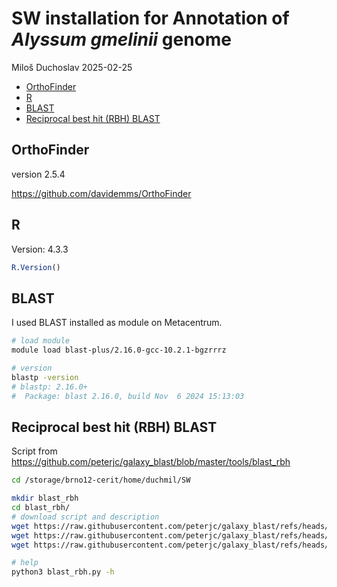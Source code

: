 SW installation for Annotation of *Alyssum gmelinii* genome
================
Miloš Duchoslav
2025-02-25

- [OrthoFinder](#orthofinder)
- [R](#r)
- [BLAST](#blast)
- [Reciprocal best hit (RBH) BLAST](#reciprocal-best-hit-rbh-blast)

## OrthoFinder

version 2.5.4

<https://github.com/davidemms/OrthoFinder>

## R

Version: 4.3.3

``` r
R.Version()
```

## BLAST

I used BLAST installed as module on Metacentrum.

``` sh
# load module
module load blast-plus/2.16.0-gcc-10.2.1-bgzrrrz

# version
blastp -version
# blastp: 2.16.0+
#  Package: blast 2.16.0, build Nov  6 2024 15:13:03
```

## Reciprocal best hit (RBH) BLAST

Script from
<https://github.com/peterjc/galaxy_blast/blob/master/tools/blast_rbh>

``` bash
cd /storage/brno12-cerit/home/duchmil/SW

mkdir blast_rbh
cd blast_rbh/
# download script and description
wget https://raw.githubusercontent.com/peterjc/galaxy_blast/refs/heads/master/tools/blast_rbh/blast_rbh.py
wget https://raw.githubusercontent.com/peterjc/galaxy_blast/refs/heads/master/tools/blast_rbh/best_hits.py
wget https://raw.githubusercontent.com/peterjc/galaxy_blast/refs/heads/master/tools/blast_rbh/blast_rbh.xml

# help
python3 blast_rbh.py -h
```
